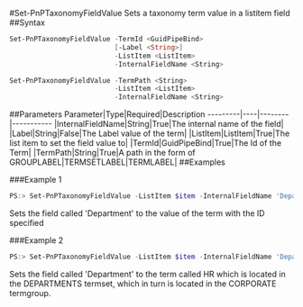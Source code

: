 #Set-PnPTaxonomyFieldValue
Sets a taxonomy term value in a listitem field
##Syntax
```powershell
Set-PnPTaxonomyFieldValue -TermId <GuidPipeBind>
                          [-Label <String>]
                          -ListItem <ListItem>
                          -InternalFieldName <String>
```


```powershell
Set-PnPTaxonomyFieldValue -TermPath <String>
                          -ListItem <ListItem>
                          -InternalFieldName <String>
```


##Parameters
Parameter|Type|Required|Description
---------|----|--------|-----------
|InternalFieldName|String|True|The internal name of the field|
|Label|String|False|The Label value of the term|
|ListItem|ListItem|True|The list item to set the field value to|
|TermId|GuidPipeBind|True|The Id of the Term|
|TermPath|String|True|A path in the form of GROUPLABEL|TERMSETLABEL|TERMLABEL|
##Examples

###Example 1
```powershell
PS:> Set-PnPTaxonomyFieldValue -ListItem $item -InternalFieldName 'Department' -TermId 863b832b-6818-4e6a-966d-2d3ee057931c
```
Sets the field called 'Department' to the value of the term with the ID specified

###Example 2
```powershell
PS:> Set-PnPTaxonomyFieldValue -ListItem $item -InternalFieldName 'Department' -TermPath 'CORPORATE|DEPARTMENTS|HR'
```
Sets the field called 'Department' to the term called HR which is located in the DEPARTMENTS termset, which in turn is located in the CORPORATE termgroup.

